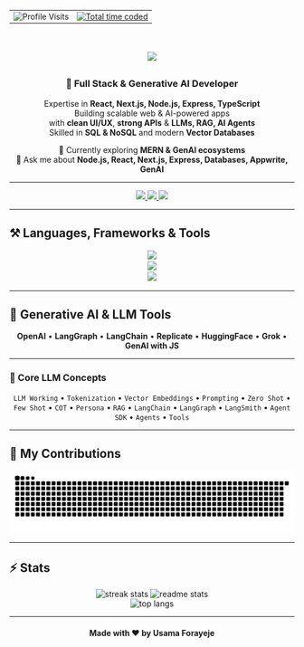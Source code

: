 <table width="100%">
  <tr>
    <td align="left">
      <!-- Left badge -->
      <img src="https://visitor-badge.laobi.icu/badge?page_id=usama-forayeje" alt="Profile Visits" />
    </td>
    <td align="right">
      <!-- Right badge -->
      <a href="https://wakatime.com/@a266f62a-327f-4ed8-9c14-79e70cc54b70">
        <img src="https://wakatime.com/badge/user/a266f62a-327f-4ed8-9c14-79e70cc54b70.svg" alt="Total time coded" />
      </a>
    </td>
  </tr>
</table>



<div align="center">

<h1>
<img src="https://readme-typing-svg.herokuapp.com/?font=Righteous&size=40&center=true&vCenter=true&width=600&height=80&duration=5000&lines=Hey+there!+👋;+I'm+Usama+Forayaje!" />
</h1>

<h3>🚀 Full Stack & Generative AI Developer</h3>

<p>
Expertise in <b>React, Next.js, Node.js, Express, TypeScript</b> <br/>
Building scalable web & AI-powered apps <br/>
with <b>clean UI/UX</b>, <b>strong APIs</b> & <b>LLMs, RAG, AI Agents</b> <br/>
Skilled in <b>SQL & NoSQL</b> and modern <b>Vector Databases</b>
</p>

🌱 Currently exploring **MERN & GenAI ecosystems**  
💬 Ask me about **Node.js, React, Next.js, Express, Databases, Appwrite, GenAI**  

</div>

---

<div align="center">
<a href="mailto:usamaforayaje@gmail.com">
  <img src="https://img.shields.io/badge/Gmail-333333?style=for-the-badge&logo=gmail&logoColor=red" />
</a>
<a href="https://www.linkedin.com/in/usama-forayeje/" target="_blank">
  <img src="https://img.shields.io/badge/LinkedIn-0077B5?style=for-the-badge&logo=linkedin&logoColor=white" />
</a>
<a href="https://github.com/usama-forayeje" target="_blank">
  <img src="https://img.shields.io/badge/Portfolio-FF5722?style=for-the-badge&logo=todoist&logoColor=white" />
</a>
</div>


---

## ⚒️ Languages, Frameworks & Tools

<div align="center">
<!-- Web & Frontend -->
<img src="https://skillicons.dev/icons?i=html,css,react,nextjs,tailwind,threejs,redux" />
<br>
<!-- Backend & DB -->
<img src="https://skillicons.dev/icons?i=nodejs,javascript,typescript,express,postgres,mongodb,redis,nginx,bun" />
<br>
<!-- Tools -->
<img src="https://skillicons.dev/icons?i=vscode,github,figma,git,docker,postman,pnpm,prisma,vercel,notion" />
</div>

---

## 🤖 Generative AI & LLM Tools

<div align="center">

**OpenAI** • **LangGraph** • **LangChain** • **Replicate** • **HuggingFace** • **Grok** • **GenAI with JS**

</div>

---

### 🔹 Core LLM Concepts


<div align="center">

`LLM Working` • `Tokenization` • `Vector Embeddings` • `Prompting` • `Zero Shot` • `Few Shot` • `COT` • `Persona` • `RAG` • `LangChain` • `LangGraph` • `LangSmith` • `Agent SDK` • `Agents` • `Tools`  

</div>

---

## 🐍 My Contributions

<p align="center">
  <picture>
    <source media="(prefers-color-scheme: dark)" srcset="https://raw.githubusercontent.com/usama-forayeje/usama-forayeje/output/github-snake-dark.svg" />
    <source media="(prefers-color-scheme: light)" srcset="https://raw.githubusercontent.com/usama-forayeje/usama-forayeje/output/github-snake.svg" />
    <img alt="github-snake" src="https://raw.githubusercontent.com/usama-forayeje/usama-forayeje/output/github-snake.svg" />
  </picture>
</p>

---

## ⚡ Stats

<div align="center">
<img width="390" src="https://github-readme-streak-stats.herokuapp.com/?user=usama-forayeje&count_private=true&theme=react&border_radius=10" alt="streak stats"/>
<img width="390" src="https://github-readme-stats.vercel.app/api?username=usama-forayeje&count_private=true&show_icons=true&include_all_commits=true&theme=react&rank_icon=github&border_radius=10" alt="readme stats"/>
<br/>
<img width="325" src="https://github-readme-stats.vercel.app/api/top-langs/?username=usama-forayeje&hide=HTML&langs_count=8&layout=compact&theme=react&border_radius=10" alt="top langs"/>
</div>

---

<!-- <div align="center">
<a href='https://buymeacoffee.com/usama_forayaje' target='_blank'>
<img height='64' style='border:0px;height:64px;' src='https://storage.ko-fi.com/cdn/kofi1.png?v=3' border='0' alt='Buy Me a Coffee' />
</a>
</div>


--- -->

<div align="center">
<h4>Made with ❤️ by <strong>Usama Forayeje</strong></h4>
</div>
